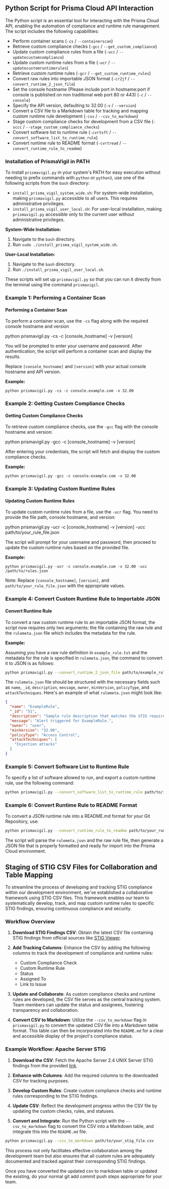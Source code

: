 ## Python Script for Prisma Cloud API Interaction
The Python script is an essential tool for interacting with the Prisma Cloud API, enabling the automation of compliance and runtime rule management. The script includes the following capabilities:

- Perform container scans (`-cs` / `--containerscan`)
- Retrieve custom compliance checks (`-gcc` / `--get_custom_compliance`)
- Update custom compliance rules from a file (`-ucc` / `--updatecustomcompliance`)
- Update custom runtime rules from a file (`-ucr` / `--updatecustomruntimerules`)
- Retrieve custom runtime rules (`-gcr` / `--get_custom_runtime_rules`)
- Convert raw rules into importable JSON format (`-cr2jf` / `--convert_runtime_2_json_file`)
- Set the console hostname (Please include port in hostname:port if console is published on non traditional web port 80 or 443) (`-c` / `--console`)
- Specify the API version, defaulting to 32.00 (`-v` / `--version`)
- Convert a CSV file to a Markdown table for tracking and mapping custom runtime rule development (`-csv` / `--csv_to_markdown`)
- Stage custom compliance checks for development from a CSV file (`-sccc` / `--stage_custom_compliance_checks`)
- Convert software list to runtime rule (`-cvrtsft` / `--convert_software_list_to_runtime_rule`)
- Convert runtime rule to README format (`-cvrtread` / `--convert_runtime_rule_to_readme`)


### Installation of PrismaVigil in PATH
To install `prismavigil.py` in your system's PATH for easy execution without needing to prefix commands with `python` or `python3`, use one of the following scripts from the `bash` directory:
- `install_prisma_vigil_system_wide.sh`: For system-wide installation, making `prismavigil.py` accessible to all users. This requires administrative privileges.
- `install_prisma_vigil_user_local.sh`: For user-local installation, making `prismavigil.py` accessible only to the current user without administrative privileges.

**System-Wide Installation:**
1. Navigate to the `bash` directory.
2. Run `sudo ./install_prisma_vigil_system_wide.sh`.

**User-Local Installation:**
1. Navigate to the `bash` directory.
2. Run `./install_prisma_vigil_user_local.sh`.

These scripts will set up `prismavigil.py` so that you can run it directly from the terminal using the command `prismavigil`.

### Example 1: Performing a Container Scan

#### Performing a Container Scan

To perform a container scan, use the `-cs` flag along with the required console hostname and version

python prismavigil.py -cs -c [console_hostname] -v [version]


You will be prompted to enter your username and password. After authentication, the script will perform a container scan and display the results.

Replace `[console_hostname]` and `[version]` with your actual console hostname and API version.

**Example:**

`python prismavigil.py -cs -c console.example.com -v 32.00`



### Example 2: Getting Custom Compliance Checks

#### Getting Custom Compliance Checks

To retrieve custom compliance checks, use the `-gcc` flag with the console hostname and version:


python prismavigil.py -gcc -c [console_hostname] -v [version]


After entering your credentials, the script will fetch and display the custom compliance checks.

**Example:**

`python prismavigil.py -gcc -c console.example.com -v 32.00`



### Example 3: Updating Custom Runtime Rules

#### Updating Custom Runtime Rules

To update custom runtime rules from a file, use the `-ucr` flag. You need to provide the file path, console hostname, and version:


python prismavigil.py -ucr -c [console_hostname] -v [version] -ucc path/to/your_rule_file.json


The script will prompt for your username and password, then proceed to update the custom runtime rules based on the provided file.

**Example:**

`python prismavigil.py -ucr -c console.example.com -v 32.00 -ucc /path/to/rules.json`


Note: Replace `[console_hostname]`, `[version]`, and `path/to/your_rule_file.json` with the appropriate values.




### Example 4: Convert Custom Runtime Rule to Importable JSON

#### Convert Runtime Rule

To convert a raw custom runtime rule to an importable JSON format, the script now requires only two arguments: the file containing the raw rule and the `rulemeta.json` file which includes the metadata for the rule.

**Example:**

Assuming you have a raw rule definition in `example_rule.txt` and the metadata for the rule is specified in `rulemeta.json`, the command to convert it to JSON is as follows:

```sh
python prismavigil.py --convert_runtime_2_json_file path/to/example_rule.txt path/to/rulemeta.json
```

The `rulemeta.json` file should be structured with the necessary fields such as `name`, `_id`, `description`, `message`, `owner`, `minVersion`, `policyType`, and `attackTechniques`. Here's an example of what `rulemeta.json` might look like:

```json
{
  "name": "ExampleRule",
  "_id": "51",
  "description": "Sample rule description that matches the STIG requirements.",
  "message": "Alert triggered for ExampleRule.",
  "owner": "user",
  "minVersion": "32.00",
  "policyType": "Access Control",
  "attackTechniques": [
    "Injection attacks"
  ]
}
```

### Example 5: Convert Software List to Runtime Rule
To specify a list of software allowed to run, and export a custom runtime rule, use the following command:

```sh
python prismavigil.py --convert_software_list_to_runtime_rule path/to/input_file.txt path/to/output_file.json
```

### Example 6: Convert Runtime Rule to README Format
To convert a JSON runtime rule into a README.md format for your Git Repository, use:

```sh
python prismavigil.py --convert_runtime_rule_to_readme path/to/your_runtime_rule.json
```

The script will parse the `rulemeta.json` and the raw rule file, then generate a JSON file that is properly formatted and ready for import into the Prisma Cloud environment.

## Staging of STIG CSV Files for Collaboration and Table Mapping

To streamline the process of developing and tracking STIG compliance within our development environment, we've established a collaborative framework using STIG CSV files. This framework enables our team to systematically develop, track, and map custom runtime rules to specific STIG findings, ensuring continuous compliance and security.

### Workflow Overview

1. **Download STIG Findings CSV**: Obtain the latest CSV file containing STIG findings from official sources like [STIG Viewer](https://www.stigviewer.com/stig/apache_server_2.4_unix_server/2023-06-08/MAC-3_Sensitive/excel).

2. **Add Tracking Columns**: Enhance the CSV by adding the following columns to track the development of compliance and runtime rules:
   - Custom Compliance Check
   - Custom Runtime Rule
   - Status
   - Assigned To
   - Link to Issue

3. **Update and Collaborate**: As custom compliance checks and runtime rules are developed, the CSV file serves as the central tracking system. Team members can update the status and assignees, fostering transparency and collaboration.

4. **Convert CSV to Markdown**: Utilize the `--csv_to_markdown` flag in `prismavigil.py` to convert the updated CSV file into a Markdown table format. This table can then be incorporated into the `README.md` for a clear and accessible display of the project's compliance status.

### Example Workflow: Apache Server STIG

1. **Download the CSV**: Fetch the Apache Server 2.4 UNIX Server STIG findings from the provided [link](https://www.stigviewer.com/stig/apache_server_2.4_unix_server/2023-06-08/MAC-3_Sensitive/excel).

2. **Enhance with Columns**: Add the required columns to the downloaded CSV for tracking purposes.

3. **Develop Custom Rules**: Create custom compliance checks and runtime rules corresponding to the STIG findings.

4. **Update CSV**: Reflect the development progress within the CSV file by updating the custom checks, rules, and statuses.

5. **Convert and Integrate**: Run the Python script with the `--csv_to_markdown` flag to convert the CSV into a Markdown table, and integrate this into the `README.md` file.

```sh
python prismavigil.py --csv_to_markdown path/to/your_stig_file.csv
```

This process not only facilitates effective collaboration among the development team but also ensures that all custom rules are adequately documented and tracked against their corresponding STIG findings.

Once you have converted the updated csv to markdown table or updated the existing, do your normal git add commit push steps appropriate for your team.





